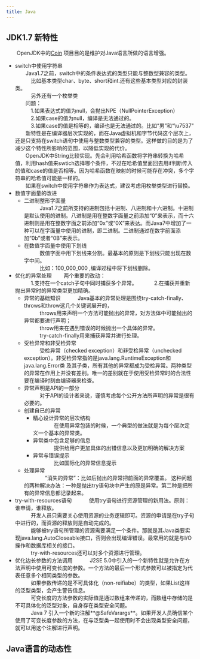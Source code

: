 ```yaml
---
title: Java
---
```


## JDK1.7 新特性

　　OpenJDK中的[Coin](http://openjdk.java.net/projects/coin/) 项目目的是维护对Java语言所做的语言增强。          

- switch中使用字符串        
　　Java1.7之前，switch中的条件表达式的类型只能与整数型兼容的类型。           
　　　比如基本类型char、byte、short和int.还有这些基本类型对应的封装类。        
　　　另外还有一个枚举类           
　　问题：    
　　　1.如果表达式的值为null，会抛出NPE（NullPointerException）         
　　　2.如果case的值为null，编译是无法通过的。           
　　　3.如果case的值是相等的，编译也是无法通过的。比如“男”和“\u7537"       
　　新特性是在编译器层次实现的，而在Java虚拟机和字节代码这个层次上，还是只支持在switch语句中使用与整数类型兼容的类型。这样做的目的是为了减少这个特性所影响的范围，以降低实现的代价。      
　　OpenJDK中String比较实现。先会利用哈希函数将字符串转换为哈希值，利用hash值来swtich选择哪个条件，不过在哈希值里面回去用if判断传入的值和case的值是否相等。因为哈希函数在映射的时候可能存在冲突，多个字符串的哈希值可能是一样的。             
　　如果在switch中使用字符串作为表达式，建议考虑用枚举类型进行替换。           
- 数值字面量的改进      
  - 二进制整形字面量         
　　　Java1.7之前所支持的进制包括十进制、八进制和十六进制。十进制是默认使用的进制。八进制是用在整数字面量之前添加“0”来表示，而十六进制则是用在整数字面之前添加“0x”或“0X”来表达。而Java7中增加了一种可以在字面量中使用的进制，即二进制。二进制通过在数字前面添加“0b”或者“0B”来表示。              
  - 在数值字面量中使用下划线           
　　　数值字面中用下划线来分割。最基本的原则是下划线只能出现在数字中间。     
　　　比如：100_000_000  ,编译过程中将下划线删除。         
- 优化的异常处理
　　两个重要的改动：        
　　　1.支持在一个catch子句中同时捕获多个异常。
　　　2.在捕获并重新抛出异常时的异常类型更加精确。
   - 异常的基础知识
　　　Java基本的异常处理是围绕try-catch-finally、throws和throw这几个关键词展开的，             
　　　throws用来声明一个方法可能抛出的异常，对方法体中可能抛出的异常都要进行声明；                  
　　　throw用来在遇到错误的时候抛出一个具体的异常。                      
　　　try-catch-finally用来捕获异常并进行处理。         
   - 受检异常和非受检异常           
　　　受检异常（checked exception）和非受检异常（unchecked exception）。非受检异常指的是java.lang.RuntimeException和java.lang.Error类 及其子类，所有其他的异常都成为受检异常。两种类型的异常在作用上并没有差别。唯一的差别就在于使用受检异常时的合法性要在编译时刻由编译器来检查。            
  - 异常声明是API的一部分                
　　　对于API的设计者来说，谨慎考虑每个公开方法所声明的异常是很有必要的。        
  - 创建自已的异常             
     - 精心设计异常的层次结构            
　　　　在使用异常包装的时候，一个典型的做法就是为每个层次定义一个基本的异常类。           
     - 异常类中包含足够的信息                        
　　　　提供给用户更加具体的出错信息以及更加明确的解决方案                
     - 异常与错误提示                         
　　　　比如国际化的异常信息提示                      
  - 处理异常        
　　　　“消失的异常”：比如后抛出的异常把前面的异常覆盖。 这种问题的两种解决办法：一种是抛出try语句块中产生的原是异常。第二种是把所有的异常信息都记录起来。          
- try-with-resources语句
　　　使用try语句进行资源管理的新用法。原则：谁申请，谁释放。            
　　　开发人员只需要关心使用资源的业务逻辑即可。资源的申请是在try子句中进行的，而资源的释放则是自动完成的。          
　　　能够被try语句所管理的资源需要满足一个条件。那就是其Java类要实现java.lang.AutoCloseable接口，否则会出现编译错误。最常用的就是与I/O操作和数据库相关的接口。      
　　　try-with-resources还可以对多个资源进行管理。
- 优化边长参数的方法调用
　　　J2SE 5.0中引入的一个新特性就是允许在方法声明中使用可变长度的参数。一个方法的最后一个形式参数可以被指定为代表任意多个相同类型的参数。          
　　　如果参数传递的是不可具体化（non-reifiabe）的类型，如果List<String>这样的泛型类型，会产生警告信息。          
　　　可变长度的方法参数的实际值是通过数组来传递的，而数组中存储的是不可具体化的泛型对象，自身存在类型安全问题。                  
　　　Java 7 引入一个新的注解**@SafeVarargs**。如果开发人员确信某个使用了可变长度参数的方法，在与泛型类一起使用时不会出现类型安全问题，就可以用这个注解进行声明。           

## Java语言的动态性